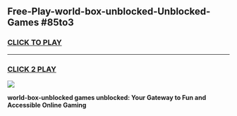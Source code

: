 
## Free-Play-world-box-unblocked-Unblocked-Games #85to3
<h3>
<a href="https://news.freeplayer.one?title=world-box-unblocked&ref=8M">CLICK TO PLAY</a></h3>
<hr>

<h3>
<a href="https://news.freeplayer.one?title=world-box-unblocked&ref=8M">CLICK 2 PLAY</a>
  
</h3>

<a href="https://news.freeplayer.one?title=world-box-unblocked&ref=8M"><img src="https://clearcache.store/games.png"></a>


**world-box-unblocked games unblocked: Your Gateway to Fun and Accessible Online Gaming**
